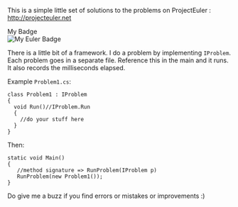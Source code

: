 This is a simple little set of solutions to the problems on ProjectEuler : http://projecteuler.net

My Badge  
![My Euler Badge](http://projecteuler.net/profile/gideondsouza.png)

There is a little bit of a framework. I do a problem by implementing `IProblem`. Each problem goes in a separate file. Reference this in the main and it runs. It also records the milliseconds elapsed.

Example `Problem1.cs`:

    class Problem1 : IProblem
    {
      void Run()//IProblem.Run
      {
        //do your stuff here
      }
    }

Then:

    static void Main()
    { 
       //method signature => RunProblem(IProblem p)
       RunProblem(new Problem1());
    }


Do give me a buzz if you find errors or mistakes or improvements :)
